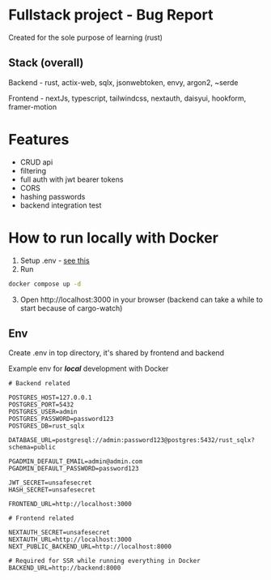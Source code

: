 # Fullstack project - Bug Report
Created for the sole purpose of learning (rust)

## Stack (overall)
Backend - rust, actix-web, sqlx, jsonwebtoken, envy, argon2, ~serde

Frontend - nextJs, typescript, tailwindcss, nextauth, daisyui, hookform, framer-motion

# Features
- CRUD api
- filtering
- full auth with jwt bearer tokens
- CORS
- hashing passwords
- backend integration test

# How to run locally with Docker
1. Setup .env - [see this](#env) 
2. Run 
```bash
docker compose up -d
``` 
3. Open http://localhost:3000 in your browser (backend can take a while to start because of cargo-watch)


## Env
Create .env in top directory, it's shared by frontend and backend

Example env for ***local*** development with Docker
```env
# Backend related

POSTGRES_HOST=127.0.0.1
POSTGRES_PORT=5432
POSTGRES_USER=admin
POSTGRES_PASSWORD=password123
POSTGRES_DB=rust_sqlx

DATABASE_URL=postgresql://admin:password123@postgres:5432/rust_sqlx?schema=public

PGADMIN_DEFAULT_EMAIL=admin@admin.com
PGADMIN_DEFAULT_PASSWORD=password123

JWT_SECRET=unsafesecret
HASH_SECRET=unsafesecret

FRONTEND_URL=http://localhost:3000

# Frontend related

NEXTAUTH_SECRET=unsafesecret
NEXTAUTH_URL=http://localhost:3000
NEXT_PUBLIC_BACKEND_URL=http://localhost:8000

# Required for SSR while running everything in Docker
BACKEND_URL=http://backend:8000
```
